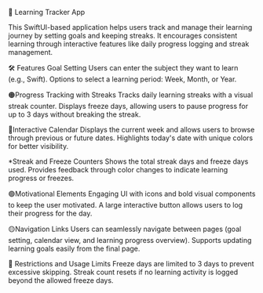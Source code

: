 📱 Learning  Tracker App

This SwiftUI-based application helps users track and manage their learning journey by setting goals and keeping streaks. It encourages consistent learning through interactive features like daily progress logging and streak management.

🛠 Features
Goal Setting
Users can enter the subject they want to learn (e.g., Swift).
Options to select a learning period: Week, Month, or Year.

🟠Progress Tracking with Streaks
Tracks daily learning streaks with a visual streak counter.
Displays freeze days, allowing users to pause progress for up to 3 days without breaking the streak.

🔵Interactive Calendar
Displays the current week and allows users to browse through previous or future dates.
Highlights today's date with unique colors for better visibility.

*Streak and Freeze Counters
Shows the total streak days and freeze days used.
Provides feedback through color changes to indicate learning progress or freezes.

🟢Motivational Elements
Engaging UI with icons and bold visual components to keep the user motivated.
A large interactive button allows users to log their progress for the day.

🟡Navigation Links
Users can seamlessly navigate between pages (goal setting, calendar view, and learning progress overview).
Supports updating learning goals easily from the final page.

🛑 Restrictions and Usage Limits
Freeze days are limited to 3 days to prevent excessive skipping.
Streak count resets if no learning activity is logged beyond the allowed freeze days.
